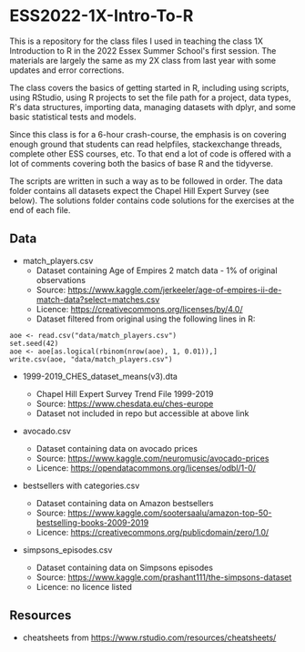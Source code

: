 # ESS2022-1X-Intro-To-R

This is a repository for the class files I used in teaching the class 1X Introduction to R in the 2022 Essex Summer School's first session. The materials are largely the same as my 2X class from last year with some updates and error corrections.

The class covers the basics of getting started in R, including using scripts, using RStudio, using R projects to set the file path for a project, data types, R's data structures, importing data, managing datasets with dplyr, and some basic statistical tests and models.

Since this class is for a 6-hour crash-course, the emphasis is on covering enough ground that students can read helpfiles, stackexchange threads, complete other ESS courses, etc. To that end a lot of code is offered with a lot of comments covering both the basics of base R and the tidyverse.

The scripts are written in such a way as to be followed in order. The data folder contains all datasets expect the Chapel Hill Expert Survey (see below). The solutions folder contains code solutions for the exercises at the end of each file.


## Data

- match_players.csv
  - Dataset containing Age of Empires 2 match data - 1% of original observations
  - Source: https://www.kaggle.com/jerkeeler/age-of-empires-ii-de-match-data?select=matches.csv
  - Licence: https://creativecommons.org/licenses/by/4.0/
  - Dataset filtered from original using the following lines in R:

```
aoe <- read.csv("data/match_players.csv")
set.seed(42)
aoe <- aoe[as.logical(rbinom(nrow(aoe), 1, 0.01)),]
write.csv(aoe, "data/match_players.csv")
```

- 1999-2019_CHES_dataset_means(v3).dta
  - Chapel Hill Expert Survey Trend File 1999-2019
  - Source: https://www.chesdata.eu/ches-europe
  - Dataset not included in repo but accessible at above link

- avocado.csv
  - Dataset containing data on avocado prices
  - Source: https://www.kaggle.com/neuromusic/avocado-prices
  - Licence: https://opendatacommons.org/licenses/odbl/1-0/

- bestsellers with categories.csv
  - Dataset containing data on Amazon bestsellers
  - Source: https://www.kaggle.com/sootersaalu/amazon-top-50-bestselling-books-2009-2019
  - Licence: https://creativecommons.org/publicdomain/zero/1.0/

- simpsons_episodes.csv
  - Dataset containing data on Simpsons episodes
  - Source: https://www.kaggle.com/prashant111/the-simpsons-dataset
  - Licence: no licence listed


## Resources

- cheatsheets from https://www.rstudio.com/resources/cheatsheets/